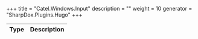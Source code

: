 

+++
title = "Catel.Windows.Input" 
description = ""
weight = 10
generator = "SharpDox.Plugins.Hugo"
+++

Type|Description
---|---

